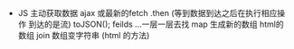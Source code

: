 - JS 主动获取数据 ajax 或最新的fetch
  .then (等到数据到达之后在执行相应操作  到达的是流)
  toJSON();
  feilds ...一层一层去找
  map 生成新的数组 html的数组
  join 数组变字符串 (html 的方法)